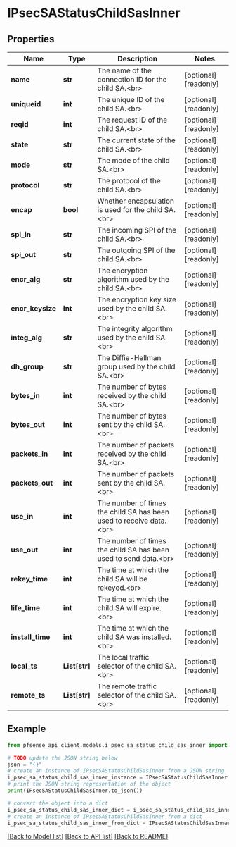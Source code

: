 # IPsecSAStatusChildSasInner


## Properties

Name | Type | Description | Notes
------------ | ------------- | ------------- | -------------
**name** | **str** | The name of the connection ID for the child SA.&lt;br&gt; | [optional] [readonly] 
**uniqueid** | **int** | The unique ID of the child SA.&lt;br&gt; | [optional] [readonly] 
**reqid** | **int** | The request ID of the child SA.&lt;br&gt; | [optional] [readonly] 
**state** | **str** | The current state of the child SA.&lt;br&gt; | [optional] [readonly] 
**mode** | **str** | The mode of the child SA.&lt;br&gt; | [optional] [readonly] 
**protocol** | **str** | The protocol of the child SA.&lt;br&gt; | [optional] [readonly] 
**encap** | **bool** | Whether encapsulation is used for the child SA.&lt;br&gt; | [optional] [readonly] 
**spi_in** | **str** | The incoming SPI of the child SA.&lt;br&gt; | [optional] [readonly] 
**spi_out** | **str** | The outgoing SPI of the child SA.&lt;br&gt; | [optional] [readonly] 
**encr_alg** | **str** | The encryption algorithm used by the child SA.&lt;br&gt; | [optional] [readonly] 
**encr_keysize** | **int** | The encryption key size used by the child SA.&lt;br&gt; | [optional] [readonly] 
**integ_alg** | **str** | The integrity algorithm used by the child SA.&lt;br&gt; | [optional] [readonly] 
**dh_group** | **str** | The Diffie-Hellman group used by the child SA.&lt;br&gt; | [optional] [readonly] 
**bytes_in** | **int** | The number of bytes received by the child SA.&lt;br&gt; | [optional] [readonly] 
**bytes_out** | **int** | The number of bytes sent by the child SA.&lt;br&gt; | [optional] [readonly] 
**packets_in** | **int** | The number of packets received by the child SA.&lt;br&gt; | [optional] [readonly] 
**packets_out** | **int** | The number of packets sent by the child SA.&lt;br&gt; | [optional] [readonly] 
**use_in** | **int** | The number of times the child SA has been used to receive data.&lt;br&gt; | [optional] [readonly] 
**use_out** | **int** | The number of times the child SA has been used to send data.&lt;br&gt; | [optional] [readonly] 
**rekey_time** | **int** | The time at which the child SA will be rekeyed.&lt;br&gt; | [optional] [readonly] 
**life_time** | **int** | The time at which the child SA will expire.&lt;br&gt; | [optional] [readonly] 
**install_time** | **int** | The time at which the child SA was installed.&lt;br&gt; | [optional] [readonly] 
**local_ts** | **List[str]** | The local traffic selector of the child SA.&lt;br&gt; | [optional] [readonly] 
**remote_ts** | **List[str]** | The remote traffic selector of the child SA.&lt;br&gt; | [optional] [readonly] 

## Example

```python
from pfsense_api_client.models.i_psec_sa_status_child_sas_inner import IPsecSAStatusChildSasInner

# TODO update the JSON string below
json = "{}"
# create an instance of IPsecSAStatusChildSasInner from a JSON string
i_psec_sa_status_child_sas_inner_instance = IPsecSAStatusChildSasInner.from_json(json)
# print the JSON string representation of the object
print(IPsecSAStatusChildSasInner.to_json())

# convert the object into a dict
i_psec_sa_status_child_sas_inner_dict = i_psec_sa_status_child_sas_inner_instance.to_dict()
# create an instance of IPsecSAStatusChildSasInner from a dict
i_psec_sa_status_child_sas_inner_from_dict = IPsecSAStatusChildSasInner.from_dict(i_psec_sa_status_child_sas_inner_dict)
```
[[Back to Model list]](../README.md#documentation-for-models) [[Back to API list]](../README.md#documentation-for-api-endpoints) [[Back to README]](../README.md)



